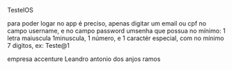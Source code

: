 TesteIOS

para poder logar no app é preciso, apenas digitar um email ou cpf no campo
username, e no campo password umsenha que possua no mínimo: 1 letra maiuscula
1minuscula, 1 número, e 1 caractér especial, com no mínimo 7 digitos, ex: Teste@1

empresa accenture
Leandro antonio dos anjos ramos
